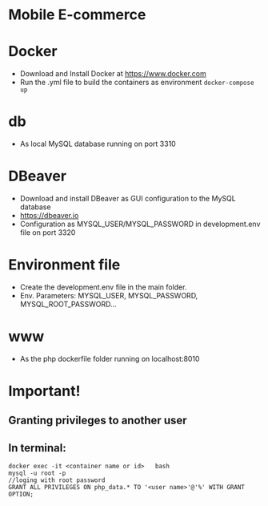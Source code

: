 # Mobile E-commerce

# Docker

- Download and Install Docker at https://www.docker.com
- Run the .yml file to build the containers as environment
  `docker-compose up`

# db

- As local MySQL database running on port 3310

# DBeaver

- Download and install DBeaver as GUI configuration to the MySQL database
- https://dbeaver.io
- Configuration as MYSQL_USER/MYSQL_PASSWORD in development.env file on port 3320

# Environment file

- Create the development.env file in the main folder.
- Env. Parameters: MYSQL_USER, MYSQL_PASSWORD, MYSQL_ROOT_PASSWORD...

# www

- As the php dockerfile folder running on localhost:8010

# Important!

## Granting privileges to another user

## In terminal:

```
docker exec -it <container name or id>   bash
mysql -u root -p
//loging with root password
GRANT ALL PRIVILEGES ON php_data.* TO '<user name>'@'%' WITH GRANT OPTION;
```
